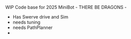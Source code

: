 WIP Code base for 2025 MiniBot - THERE BE DRAGONS - 
- Has Swerve drive and Sim
- needs tuning
- needs PathPlanner
- 

